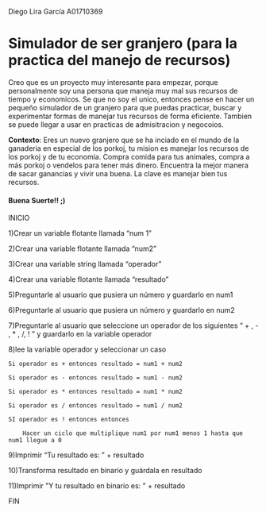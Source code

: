 
Diego Lira García A01710369
# Simulador de ser granjero (para la practica del manejo de recursos)


Creo que es un proyecto muy interesante para empezar, porque personalmente soy una persona que maneja muy mal sus recursos de tiempo y economicos. Se que no soy el unico, entonces pense en hacer un pequeño simulador de un granjero para que puedas practicar, buscar y experimentar formas de manejar tus recursos de forma eficiente. Tambien se puede llegar a usar en practicas de admisitracion y negocoios.

**Contexto**: Eres un nuevo granjero que se ha inciado en el mundo de la ganaderia en especial de los porkoj, tu mision es manejar los recursos de los porkoj y de tu economia. Compra comida para tus animales, compra a más porkoj o vendelos para tener más dinero. Encuentra la mejor manera de sacar ganancias y vivir una buena. La clave es manejar bien tus recursos. 

#### Buena Suerte!! ;)

INICIO

1)Crear un variable flotante llamada “num 1”

2)Crear una variable flotante llamada “num2”

3)Crear una variable string llamada “operador”

4)Crear una variable flotante llamada “resultado”

5)Preguntarle al usuario que pusiera un número y guardarlo en num1

6)Preguntarle al usuario que pusiera un número y guardarlo en num2

7)Preguntarle al usuario que seleccione un operador de los siguientes “ + , - , * , /, ! ” y guardarlo en la variable operador

8)lee la variable operador y seleccionar un caso 

	Si operador es + entonces resultado = num1 + num2
	
	Si operador es - entonces resultado = num1 - num2
	
	Si operador es * entonces resultado = num1 * num2
	
	Si operador es / entonces resultado = num1 / num2
	
	SI operador es ! entonces entonces
	
		Hacer un ciclo que multiplique num1 por num1 menos 1 hasta que num1 llegue a 0
		
		
 9)Imprimir “Tu resultado es: ” + resultado

10)Transforma resultado en binario y guárdala en resultado

11)Imprimir "Y tu resultado en binario es: " + resultado

FIN
